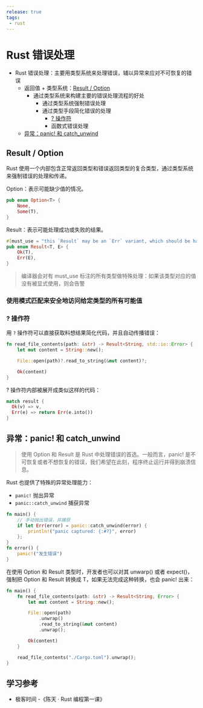 ```yaml
---
release: true
tags:
 - rust
---
```


# Rust 错误处理

- Rust 错误处理：主要用类型系统来处理错误，辅以异常来应对不可恢复的错误
  - 返回值 + 类型系统：[Result / Option](#result--option)
    - 通过类型系统来构建主要的错误处理流程的好处
      - 通过类型系统强制错误处理
      - 通过类型手段简化错误的处理
        - [? 操作符](#-操作符)
        - 函数式错误处理
  - [异常：panic! 和 catch_unwind](#异常panic-和-catch_unwind)

## Result / Option

Rust 使用一个内部包含正常返回类型和错误返回类型的复合类型，通过类型系统来强制错误的处理和传递。

Option：表示可能缺少值的情况。

```rust
pub enum Option<T> {
    None,
    Some(T),
}
```

Result：表示可能处理成功或失败的结果。

```rust
#[must_use = "this `Result` may be an `Err` variant, which should be handled"]
pub enum Result<T, E> {
    Ok(T),
    Err(E),
}
```

> 编译器会对有 must_use 标注的所有类型做特殊处理：如果该类型对应的值没有被显式使用，则会告警

### 使用模式匹配来安全地访问给定类型的所有可能值

### ? 操作符

用 `?` 操作符可以直接获取料想结果简化代码，并且自动传播错误：

```rust
fn read_file_contents(path: &str) -> Result<String, std::io::Error> {
    let mut content = String::new();

    File::open(path)?.read_to_string(&mut content)?;

    Ok(content)
}
```

? 操作符内部被展开成类似这样的代码：

```rust
match result {
  Ok(v) => v,
  Err(e) => return Err(e.into())
}
```

## 异常：panic! 和 catch_unwind

> 使用 Option 和 Result 是 Rust 中处理错误的首选。一般而言，panic! 是不可恢复或者不想恢复的错误，我们希望在此刻，程序终止运行并得到崩溃信息。

Rust 也提供了特殊的异常处理能力：

- `panic!` 抛出异常
- `panic::catch_unwind` 捕获异常

```rust
fn main() {
    // 手动抛出错误，并捕获
    if let Err(error) = panic::catch_unwind(error) {
        println!("panic captured: {:#?}", error)
    };
}
fn error() {
    panic!("发生错误")
}
```

在使用 Option 和 Result 类型时，开发者也可以对其 unwarp() 或者 expect()，强制把 Option 和 Result 转换成 T，如果无法完成这种转换，也会 panic! 出来：

```rs
fn main() {
    fn read_file_contents(path: &str) -> Result<String, Error> {
        let mut content = String::new();

        File::open(path)
            .unwrap()
            .read_to_string(&mut content)
            .unwrap();

        Ok(content)
    }

    read_file_contents("./Cargo.toml").unwrap();
}
```

## 学习参考

- 极客时间 -《陈天 · Rust 编程第一课》